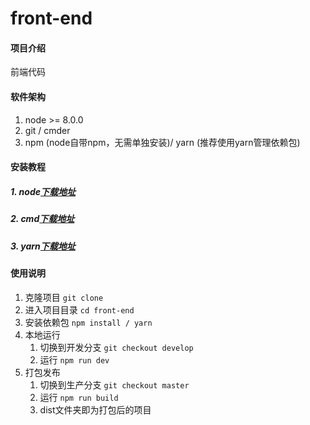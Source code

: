 # front-end

#### 项目介绍
前端代码

#### 软件架构
1. node >= 8.0.0
2. git / cmder
2. npm (node自带npm，无需单独安装)/ yarn (推荐使用yarn管理依赖包)


#### 安装教程

##### 1. node[下载地址](https://nodejs.org/zh-cn/download/releases/)
##### 2. cmd[下载地址](https://git-scm.com/downloads)
##### 3. yarn[下载地址](https://yarnpkg.com/latest.msi)

#### 使用说明

1. 克隆项目 `git clone `
2. 进入项目目录 `cd front-end`
3. 安装依赖包 `npm install / yarn`
4. 本地运行 
    1. 切换到开发分支 `git checkout develop`
    2. 运行 `npm run dev`
5. 打包发布
    1. 切换到生产分支 `git checkout master`
    2. 运行 `npm run build`
    3. dist文件夹即为打包后的项目

